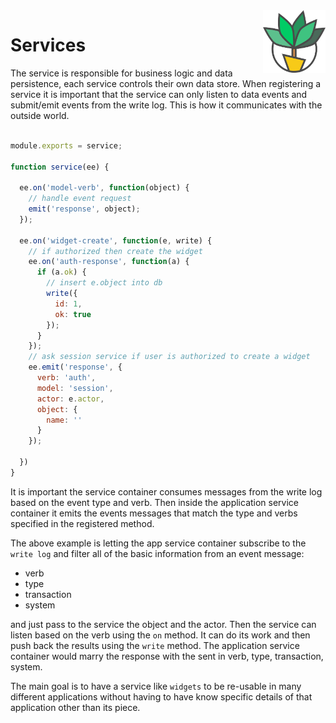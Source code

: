 <img src="palmetto2.png" alt="palmetto" align="right" height="100px" width="100px" />

# Services

The service is responsible for business logic and data persistence, each service controls their own data store.  When registering a service it is important that the service can only listen to data events and submit/emit events from the write log.  This is how it communicates with the outside world.

``` js

module.exports = service;

function service(ee) {

  ee.on('model-verb', function(object) {
    // handle event request
    emit('response', object);      
  });

  ee.on('widget-create', function(e, write) {
    // if authorized then create the widget
    ee.on('auth-response', function(a) {
      if (a.ok) {
        // insert e.object into db
        write({
          id: 1,
          ok: true
        });
      }
    });
    // ask session service if user is authorized to create a widget
    ee.emit('response', {
      verb: 'auth',
      model: 'session',
      actor: e.actor,
      object: {
        name: '' 
      }
    });
    
  })
}


```

It is important the service container consumes messages from the write log based on the event type and verb.  Then inside the application service container it emits the events messages that match the type and verbs specified in the registered method.

The above example is letting the app service container subscribe to the `write log` and filter all of the basic information from an event message:

* verb
* type
* transaction
* system

and just pass to the service the object and the actor.  Then the service can listen based on the verb using the `on` method.  It can do its work and then push back the results using the `write` method.  The application service container would marry the response with the sent in verb, type, transaction, system.

The main goal is to have a service like `widgets` to be re-usable in many different applications without having to have know specific details of that application other than its piece.



